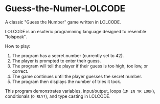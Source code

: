 # Guess-the-Numer-LOLCODE
A classic "Guess the Number" game written in LOLCODE.
  

LOLCODE is an esoteric programming language designed to resemble "lolspeak".  
  
How to play:  
1. The program has a secret number (currently set to 42).  
2. The player is prompted to enter their guess.  
3. The program will tell the player if their guess is too high, too low, or correct.  
4. The game continues until the player guesses the secret number.  
5. The program then displays the number of tries it took.  
  
This program demonstrates variables, input/output, loops (`IM IN YR LOOP`), conditionals (`O RLY?`), and type casting in LOLCODE.
